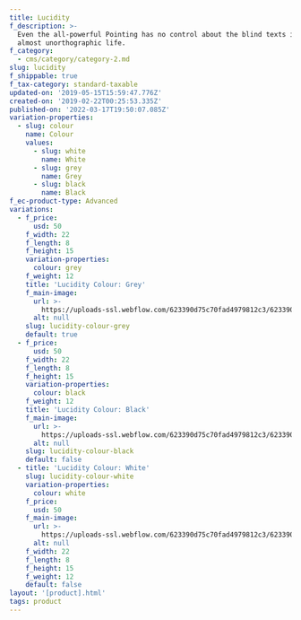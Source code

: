 ```yaml
---
title: Lucidity
f_description: >-
  Even the all-powerful Pointing has no control about the blind texts it is an
  almost unorthographic life.
f_category:
  - cms/category/category-2.md
slug: lucidity
f_shippable: true
f_tax-category: standard-taxable
updated-on: '2019-05-15T15:59:47.776Z'
created-on: '2019-02-22T00:25:53.335Z'
published-on: '2022-03-17T19:50:07.085Z'
variation-properties:
  - slug: colour
    name: Colour
    values:
      - slug: white
        name: White
      - slug: grey
        name: Grey
      - slug: black
        name: Black
f_ec-product-type: Advanced
variations:
  - f_price:
      usd: 50
    f_width: 22
    f_length: 8
    f_height: 15
    variation-properties:
      colour: grey
    f_weight: 12
    title: 'Lucidity Colour: Grey'
    f_main-image:
      url: >-
        https://uploads-ssl.webflow.com/623390d75c70fad4979812c3/623390d75c70fa6698981341_store-item-3.jpg
      alt: null
    slug: lucidity-colour-grey
    default: true
  - f_price:
      usd: 50
    f_width: 22
    f_length: 8
    f_height: 15
    variation-properties:
      colour: black
    f_weight: 12
    title: 'Lucidity Colour: Black'
    f_main-image:
      url: >-
        https://uploads-ssl.webflow.com/623390d75c70fad4979812c3/623390d75c70fa6698981341_store-item-3.jpg
      alt: null
    slug: lucidity-colour-black
    default: false
  - title: 'Lucidity Colour: White'
    slug: lucidity-colour-white
    variation-properties:
      colour: white
    f_price:
      usd: 50
    f_main-image:
      url: >-
        https://uploads-ssl.webflow.com/623390d75c70fad4979812c3/623390d75c70fa6698981341_store-item-3.jpg
      alt: null
    f_width: 22
    f_length: 8
    f_height: 15
    f_weight: 12
    default: false
layout: '[product].html'
tags: product
---
```



